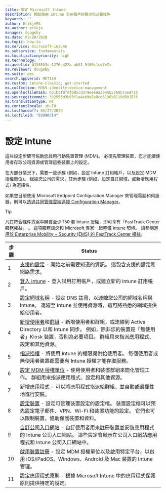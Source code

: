 ```yaml
---
title: 設定 Microsoft Intune
description: 開始使用 Intune 訂用帳戶的需求和必要條件
keywords: ''
author: ErikjeMS
ms.author: erikje
manager: dougeby
ms.date: 02/20/2020
ms.topic: how-to
ms.service: microsoft-intune
ms.subservice: fundamentals
ms.localizationpriority: high
ms.technology: ''
ms.assetid: d158503c-1276-422b-ab81-5f66c1cd7e7a
ms.reviewer: dougeby
ms.suite: ems
search.appverid: MET150
ms.custom: intune-classic; get-started
ms.collection: M365-identity-device-management
ms.openlocfilehash: 631b2f0fdf0d5cdd79eee9a3645b5769b756d71b
ms.sourcegitcommit: 302556d3b03f1a4eb9a5a9ce6138b8119d901575
ms.translationtype: HT
ms.contentlocale: zh-TW
ms.lasthandoff: 05/27/2020
ms.locfileid: "83990714"
---
```

# <a name="set-up-intune"></a>設定 Intune

這些設定步驟可協助您啟用行動裝置管理 (MDM)。 必須先管理裝置，您才能讓使用者存取公司資源或管理這些裝置上的設定。

在大部分情況下，需要一些步驟 (例如，設定 Intune 訂用帳戶，以及設定 MDM 授權單位)。 根據您公司的需求，其他步驟 (例如，設定自訂網域，或新增應用程式) 為選擇性。

如果您目前使用 Microsoft Endpoint Configuration Manager 來管理電腦和伺服器，則可以[透過共同管理雲端連接 Configuration Manager](https://docs.microsoft.com/configmgr/comanage/overview)。

>[!TIP]
>凡在符合條件方案中購買至少 150 套 Intune 授權，即可享有「FastTrack Center 服務權益」  。 這項服務讓您和 Microsoft 專家一起整備 Intune 環境。 請參閱[適用於 Enterprise Mobility + Security (EMS) 的 FastTrack Center 權益](https://docs.microsoft.com/enterprise-mobility-security/Solutions/enterprise-mobility-fasttrack-program)。

| 步驟 | Status  |
|---|---|
|   1   | [支援的設定](supported-devices-browsers.md) - 開始之前需要知道的資訊。 這包含支援的設定和網路需求。|
|   2   |  [登入 Intune](account-sign-up.md) - 登入試用訂用帳戶，或建立新的 Intune 訂用帳戶。 |
|   3   | [設定網域名稱](custom-domain-name-configure.md) - 設定 DNS 註冊，以連線您公司的網域名稱與 Intune。 連線至 Intune 並使用資源時，這可將熟悉的網域提供給使用者。 |
|   4   | [新增使用者](users-add.md)和[群組](groups-add.md) - 新增使用者和群組，或連線到 Active Directory 以和 Intune 同步。 例如，除非您的裝置是「無使用者」Kiosk 裝置，否則為必要項目。 群組用來指派應用程式、設定和其他資源。|
|   5   | [指派授權](licenses-assign.md) - 將使用 Intune 的權限提供給使用者。 每個使用者或無使用者裝置都需要有 Intune 授權才能存取服務。 |
|   6   | [設定 MDM 授權單位](mdm-authority-set.md) - 使用使用者和裝置群組來簡化管理工作。 群組用來指派應用程式、設定和其他資源。 |
|   7   | [新增應用程式](../apps/apps-add.md) - 可以將應用程式指派給群組，並自動或選擇性地進行安裝。 |
|   8   | [設定裝置](../configuration/device-profiles.md) - 設定可管理裝置設定的設定檔。 裝置設定檔可以預先設定電子郵件、VPN、Wi-Fi 和裝置功能的設定。 它們也可以限制裝置，協助保護裝置和資料。 |
|   9   |  [自訂公司入口網站](../apps/company-portal-app.md) - 自訂使用者用來註冊裝置並安裝應用程式的 Intune 公司入口網站。 這些設定會顯示在公司入口網站應用程式和 Intune 公司入口網站中。       |
|  10   | [啟用裝置註冊](mdm-authority-set.md) - 設定 MDM 授權單位以及啟用特定平台，以啟用 iOS/iPadOS、Windows、Android 及 Mac 裝置的 Intune 管理。 |
|  11   |  [設定應用程式原則](../apps/app-protection-policy.md) - 根據 Microsoft Intune 中的應用程式保護原則提供特定的設定。 |
